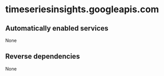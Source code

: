 # timeseriesinsights.googleapis.com

## Automatically enabled services

None

## Reverse dependencies

None
